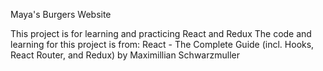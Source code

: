 Maya's Burgers Website

This project is for learning and practicing React and Redux
The code and learning for this project is from:
React - The Complete Guide (incl. Hooks, React Router, and Redux) by Maximillian Schwarzmuller
